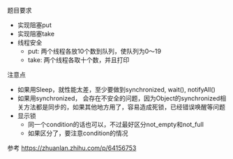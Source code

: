 题目要求
- 实现阻塞put
- 实现阻塞take
- 线程安全
  - put: 两个线程各放10个数到队列，使队列为0～19
  - take: 两个线程各取十个数，并且打印
    
注意点
- 如果用Sleep，就性能太差，至少要做到synchronized, wait(), notifyAll()
- 如果用synchronized， 会存在不安全的问题，因为Object的synchronized相关方法都是同步的，如果其他地方用了，容易造成死锁，已经错误唤醒等问题
- 显示锁
  - 同一个condition的话也可以，不过最好区分not_empty和not_full
  - 如果区分了，要注意condition的情况

    
参考
https://zhuanlan.zhihu.com/p/64156753